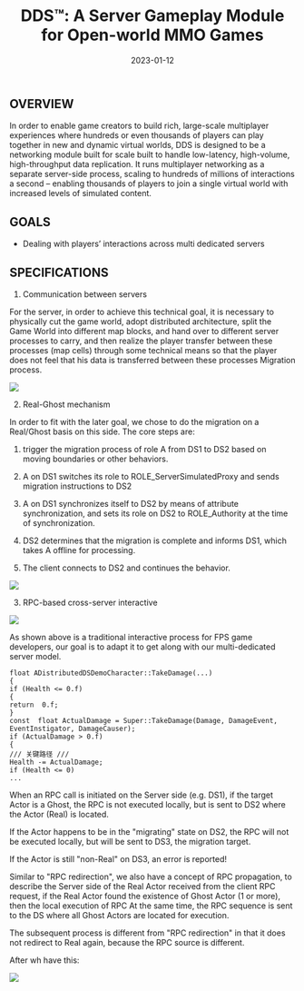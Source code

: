 ﻿---
title: "DDS™: A Server Gameplay Module for Open-world MMO Games"
date: 2023-01-12
tags: ["Seamless","MMO","BigWorld","UE5"]
authors: ["kevinan9"]
---

## OVERVIEW

In order to enable game creators to build rich, large-scale multiplayer experiences where hundreds or even thousands of players can play together in new and dynamic virtual worlds, DDS is designed to be a networking module built for scale built to handle low-latency, high-volume, high-throughput data replication. It runs multiplayer networking as a separate server-side process, scaling to hundreds of millions of interactions a second – enabling thousands of players to join a single virtual world with increased levels of simulated content.

## GOALS

-   Dealing with players’ interactions across multi dedicated servers

## SPECIFICATIONS

1.  Communication between servers

For the server, in order to achieve this technical goal, it is necessary to physically cut the game world, adopt distributed architecture, split the Game World into different map blocks, and hand over to different server processes to carry, and then realize the player transfer between these processes (map cells) through some technical means so that the player does not feel that his data is transferred between these processes Migration process.

![](https://lh6.googleusercontent.com/LRFzESBUDbiKfJT44dWqTPthL2FnqWE4v9hETuFcjAbcciip-IrXajgivZVi06v4OGg0wX_vXE6gWBmlE75FsotcM67ACT2yf-NmTJa9en0XF7Rgk2ZPKb0gWEGUSMR36T60u4hgHeu--1hy4nIOt2TekLf1aHW-bdAw6OKwA--wtqJ8WJkEJgX31ehifg)

2.  Real-Ghost mechanism
    

In order to fit with the later goal, we chose to do the migration on a Real/Ghost basis on this side. The core steps are:

1. trigger the migration process of role A from DS1 to DS2 based on moving boundaries or other behaviors.

2. A on DS1 switches its role to ROLE_ServerSimulatedProxy and sends migration instructions to DS2

3. A on DS1 synchronizes itself to DS2 by means of attribute synchronization, and sets its role on DS2 to ROLE_Authority at the time of synchronization.

4. DS2 determines that the migration is complete and informs DS1, which takes A offline for processing.

5. The client connects to DS2 and continues the behavior.

![](https://lh6.googleusercontent.com/6122X4PWqzvEQrOMBd41DXVIgpwcRqpgDlLHeo1KhaGjn0CBbZ_7xc6XAyuwGvTBmeW57xWM9CCjOSz0cy6ZTy9gdvuH3HavGKNNdwTHZ_4SCa11yNoCfDGJNNDLX4WbaudrCsJock9OEVF6_17FEYe5peVzObMruAjfm-qu7vhOLSxI7QoEwNcyanbxOg)

3.  RPC-based cross-server interactive
    

![](https://lh3.googleusercontent.com/MSQGilgbc0UsJTdF0kt3PlvZfnYCZ-zCu1eyKYNgTzFQbjpLqYIQr2hPCh1wZCggkAfuvxzMK5qBM_yp5sLFCGq0EUnM-zBvJWSCl39tInwooe3OVHkeBrFd2adgNjHG1wYe10ay9WLdPF39xZN1ymtepA6eu1zo7udZzFctjF1mVDV9Qu8pSE075zqt1A)

As shown above is a traditional interactive process for FPS game developers, our goal is to adapt it to get along with our multi-dedicated server model.
```
float ADistributedDSDemoCharacter::TakeDamage(...)  
{  
if (Health <= 0.f)  
{  
return  0.f;  
}  
const  float ActualDamage = Super::TakeDamage(Damage, DamageEvent, EventInstigator, DamageCauser);  
if (ActualDamage > 0.f)  
{  
/// 关键路径 ///  
Health -= ActualDamage;  
if (Health <= 0)  
...
```
When an RPC call is initiated on the Server side (e.g. DS1), if the target Actor is a Ghost, the RPC is not executed locally, but is sent to DS2 where the Actor (Real) is located.

If the Actor happens to be in the "migrating" state on DS2, the RPC will not be executed locally, but will be sent to DS3, the migration target.

If the Actor is still "non-Real" on DS3, an error is reported!

Similar to "RPC redirection", we also have a concept of RPC propagation, to describe the Server side of the Real Actor received from the client RPC request, if the Real Actor found the existence of Ghost Actor (1 or more), then the local execution of RPC At the same time, the RPC sequence is sent to the DS where all Ghost Actors are located for execution.

The subsequent process is different from "RPC redirection" in that it does not redirect to Real again, because the RPC source is different.

After wh have this:

![](https://lh5.googleusercontent.com/v7W6qgNqAulUooTxEiIDJzu9-a_i5IZA3jrJXEzvYiZgW7TOQ-pokYLCQZbP2lklg8qSOeOimO4ItTvFN_953d9FWx28vwVoh_uDthLbvjMFuMxYJnK3CjInyYj9LvWAkBlPCGZKvOJgUzFegFz2V3P3tKEhLx0t0vlyPEd7U1gMAeVUTAnIODNTt0F0wA)
